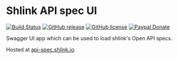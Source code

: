 # Shlink API spec UI

[![Build Status](https://img.shields.io/travis/shlinkio/shlink-api-spec-ui.svg?style=flat-square)](https://travis-ci.org/shlinkio/shlink-api-spec-ui)
[![GitHub release](https://img.shields.io/github/release/shlinkio/shlink-api-spec-ui.svg?style=flat-square)](https://github.com/shlinkio/shlink-api-spec-ui/releases/latest)
[![GitHub license](https://img.shields.io/github/license/shlinkio/shlink-api-spec-ui.svg?style=flat-square)](https://github.com/shlinkio/shlink-api-spec-ui/blob/main/LICENSE)
[![Paypal Donate](https://img.shields.io/badge/Donate-paypal-blue.svg?style=flat-square&logo=paypal&colorA=cccccc)](https://slnk.to/donate)

Swagger UI app which can be used to load shlink's Open API specs.

Hosted at [api-spec.shlink.io](https://api-spec.shlink.io).
